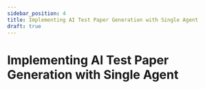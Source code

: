 ```yaml
---
sidebar_position: 4
title: Implementing AI Test Paper Generation with Single Agent
draft: true
---
```

# Implementing AI Test Paper Generation with Single Agent
